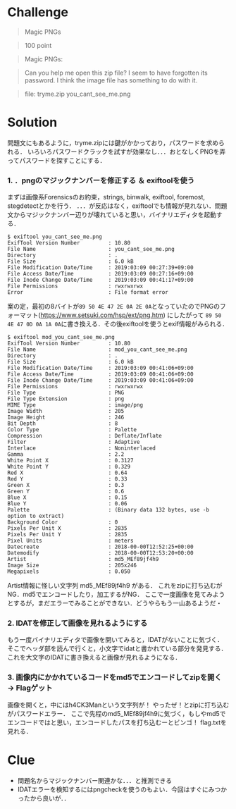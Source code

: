 # Challenge

> Magic PNGs 

> 100 point

> Magic PNGs:

> Can you help me open this zip file? I seem to have forgotten its password. I think the image file has something to do with it.

> file: tryme.zip you_cant_see_me.png


# Solution
問題文にもあるように，tryme.zipには鍵がかかっており，パスワードを求められる．
いろいろパスワードクラックを試すが効果なし．．．おとなしくPNGを弄ってパスワードを探すことにする．


### 1. ．pngのマジックナンバーを修正する ＆ exiftoolを使う
まずは画像系Forensicsのお約束，strings, binwalk, exiftool, foremost, stegdetectとかを行う．
．．．が反応はなく，exiftoolでも情報が見れない．問題文からマジックナンバー辺りが壊れていると思い，バイナリエディタを起動する．

```
$ exiftool you_cant_see_me.png
ExifTool Version Number         : 10.80
File Name                       : you_cant_see_me.png
Directory                       : .
File Size                       : 6.0 kB
File Modification Date/Time     : 2019:03:09 00:27:39+09:00
File Access Date/Time           : 2019:03:09 00:27:16+09:00
File Inode Change Date/Time     : 2019:03:09 00:41:17+09:00
File Permissions                : rwxrwxrwx
Error                           : File format error
```

案の定，最初の8バイトが`89 50 4E 47 2E 0A 2E 0A`となっていたのでPNGのフォーマット(https://www.setsuki.com/hsp/ext/png.htm) にしたがって
`89 50 4E 47 0D 0A 1A 0A`に書き換える．その後exiftoolを使うとexif情報がみられる．

```
$ exiftool mod_you_cant_see_me.png
ExifTool Version Number         : 10.80
File Name                       : mod_you_cant_see_me.png
Directory                       : .
File Size                       : 6.0 kB
File Modification Date/Time     : 2019:03:09 00:41:06+09:00
File Access Date/Time           : 2019:03:09 00:41:06+09:00
File Inode Change Date/Time     : 2019:03:09 00:41:06+09:00
File Permissions                : rwxrwxrwx
File Type                       : PNG
File Type Extension             : png
MIME Type                       : image/png
Image Width                     : 205
Image Height                    : 246
Bit Depth                       : 8
Color Type                      : Palette
Compression                     : Deflate/Inflate
Filter                          : Adaptive
Interlace                       : Noninterlaced
Gamma                           : 2.2
White Point X                   : 0.3127
White Point Y                   : 0.329
Red X                           : 0.64
Red Y                           : 0.33
Green X                         : 0.3
Green Y                         : 0.6
Blue X                          : 0.15
Blue Y                          : 0.06
Palette                         : (Binary data 132 bytes, use -b option to extract)
Background Color                : 0
Pixels Per Unit X               : 2835
Pixels Per Unit Y               : 2835
Pixel Units                     : meters
Datecreate                      : 2018-00-00T12:52:25+00:00
Datemodify                      : 2018-00-00T12:53:20+00:00
Artist                          : md5_MEf89jf4h9
Image Size                      : 205x246
Megapixels                      : 0.050
```

Artist情報に怪しい文字列 md5_MEf89jf4h9 がある．
これをzipに打ち込むがNG．md5でエンコードしたり，加工するがNG．
ここで一度画像を見てみようとするが，まだエラーでみることができない．どうやらもう一山あるようだ・



### 2. IDATを修正して画像を見れるようにする
もう一度バイナリエディタで画像を開いてみると，IDATがないことに気づく．そこでヘッダ部を読んで行くと，小文字でidatと書かれている部分を発見する．
これを大文字のIDATに書き換えると画像が見れるようになる．




### 3. 画像内にかかれているコードをmd5でエンコードしてzipを開く  → Flagゲット
画像を開くと，中にはh4CK3Manという文字列が！ やったぜ！とzipに打ち込むがパスワードエラー．
ここで先程のmd5_MEf89jf4h9に気づく，もしやmd5でエンコードではと思い，エンコードしたパスを打ち込むーとビンゴ！
flag.txtを見れる．


# Clue
- 問題名からマジックナンバー関連かな．．．と推測できる
- IDATエラーを検知するにはpngcheckを使うのもよい．今回はすぐにみつかったから良いが．．